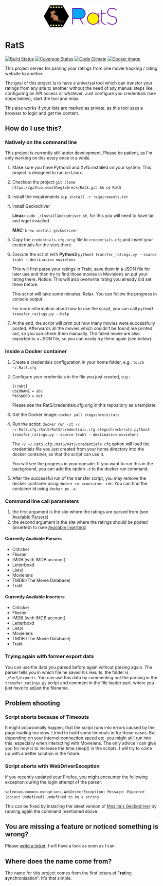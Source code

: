 <p align="center">
  <img src="https://github.com/StegSchreck/RatS/blob/master/RatS/img/RatS.png" width="250px">
</p>

# RatS

[![Build Status](https://travis-ci.org/StegSchreck/RatS.svg?branch=master)](https://travis-ci.org/StegSchreck/RatS)
[![Coverage Status](https://coveralls.io/repos/github/StegSchreck/RatS/badge.svg?branch=master)](https://coveralls.io/github/StegSchreck/RatS?branch=master)
[![Code Climate](https://codeclimate.com/github/StegSchreck/RatS/badges/gpa.svg)](https://codeclimate.com/github/StegSchreck/RatS)
[![Docker image](https://images.microbadger.com/badges/image/stegschreck/rats.svg)](https://microbadger.com/images/stegschreck/rats)

This project serves for parsing your ratings from one movie tracking / rating website to another.

The goal of this project is to have a universal tool which can transfer your ratings from any site to another without 
the need of any manual steps like configuring an API access or whatever. 
Just configure you credentials (see steps below), start the tool and relax.

This also works if your lists are marked as private, as this tool uses a browser to login and get the content.

## How do I use this?

### Natively on the command line

This project is currently still under development. Please be patient, as I'm only working on this every once in a while.

1. Make sure you have Python3 and Xvfb installed on your system.
    This project is designed to run on Linux.
1. Checkout the project
    `git clone https://github.com/StegSchreck/RatS.git && cd RatS`
1. Install the requirements
    `pip install -r requirements.txt`
1. Install Geckodriver 

    **Linux:** `sudo ./InstallGeckodriver.sh`, for this you will need to have tar and wget installed.
    
    **MAC:** `brew install geckodriver`
1. Copy the `credentials.cfg.orig` file to `credentials.cfg` and insert your credentials for the sites there.
1. Execute the script with **Python3**
    `python3 transfer_ratings.py --source trakt --destination movielens`

    This will first parse your ratings in Trakt, save them in a JSON file for later use and then try to find those movies in Movielens an put your rating there. Notice: This will also overwrite rating you already did set there before.

    This script will take some minutes. Relax. You can follow the progress in console output.
    
    For more information about how to use the script, you can call 
    `python3 transfer_ratings.py --help`
1. At the end, the script will print out how many movies were successfully posted. Afterwards all the movies which couldn't be found are printed out, so you can check them manually. The failed movie are also exported to a JSON file, so you can easily try them again (see below).

### Inside a Docker container

1. Create a credentials configuration in your home folder, e.g.: `touch ~/.RatS.cfg`
1. Configure your credentials in the file you just created, e.g.:
    ```
    [Trakt]
    USERNAME = abc
    PASSWORD = def
    ```
    Please see the RatS/credentials.cfg.orig in this repository as a template.
1. Get the Docker image: `docker pull stegschreck/rats`
1. Run the script: `docker run -it -v ~/.RatS.cfg:/RatS/RatS/credentials.cfg stegschreck/rats python3 transfer_ratings.py --source trakt --destination movielens`
    
    The `-v ~/.RatS.cfg:/RatS/RatS/credentials.cfg` option will load the credentials file you just created from your home directory into the docker container, so that the script can use it.
    
    You will see the progress in your console. If you want to run this in the background, you can add the option `-d` to the docker run command.
1. After the successful run of the transfer script, you may remove the docker container using `docker rm <container-id>`. 
    You can find the container id using `docker ps -a`.

### Command line call parameters

1. the first argument is the site where the ratings are parsed from (see [Available Parsers](#parsers))
1. the second argument is the site where the ratings should be posted (inserted) to (see [Available Inserters](#inserters))

<a name="parsers"></a>

#### Currently Available Parsers

* Criticker
* Flixster
* IMDB (with IMDB account)
* Letterboxd
* Listal
* Movielens
* TMDB (The Movie Database)
* Trakt

<a name="inserters"></a>

#### Currently Available Inserters

* Criticker
* Flixster
* IMDB (with IMDB account)
* Letterboxd
* Listal
* Movielens
* TMDB (The Movie Database)
* Trakt

### Trying again with former export data

You can use the data you parsed before again without parsing again. The parser tells you in which file he saved his results, the folder is `./RatS/exports`. You can use this data by commenting out the parsing in the `transfer_ratings.py` script and comment in the file loader part, where you just have to adjust the filename.

## Problem shooting

### Script aborts because of Timeouts

It might occasionally happen, that the script runs into errors caused by the page loading too slow. I tried to build some timeouts in for these cases. But depending on your internet connection speed etc. you might still run into this, especially when interacting with Movielens. The only advice I can give you for now is to increase the time.sleep() in the scripts. I will try to come up with a better solution in the future.

### Script aborts with WebDriverException

If you recently updated your Firefox, you might encounter the following exception during the login attempt of the parser:

`selenium.common.exceptions.WebDriverException: Message: Expected [object Undefined] undefined to be a string`

This can be fixed by installing the latest version of [Mozilla's Geckodriver](https://github.com/mozilla/geckodriver) by running again the command mentioned above.


## You are missing a feature or noticed something is wrong?

Please [write a ticket](https://github.com/StegSchreck/RatS/issues/new), I will have a look as soon as I can.

## Where does the name come from?

The name for this project comes from the first letters of "**rat**ing **s**ynchronisation". It's that simple.

